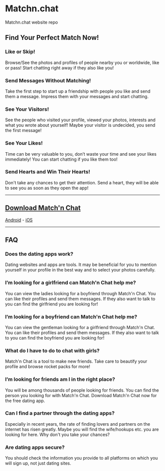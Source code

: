 # Matchn.chat
Matchn.chat website repo

## Find Your Perfect Match Now!
### Like or Skip!
Browse/See the photos and profiles of people nearby you or worldwide, like or pass! Start chatting right away if they also like you!

### Send Messages Without Matching!
Take the first step to start up a friendship with people you like and send them a message. Impress them with your messages and start chatting.

### See Your Visitors!
See the people who visited your profile, viewed your photos, interests and what you wrote about yourself! Maybe your visitor is undecided, you send the first message!

### See Your Likes!
Time can be very valuable to you, don’t waste your time and see your likes immediately! You can start chatting if you like them too!

### Send Hearts and Win Their Hearts!
Don't take any chances to get their attention. Send a heart, they will be able to see you as soon as they open the app!

---

## [Download Match'n Chat](https://matchn.chat)
[Android](https://play.google.com/store/apps/details?id=chat.matchn.app&referrer=utm_source%3Dmatchnchat%26utm_medium%3Dwebsite%26utm_term%3Dlink) - [iOS](https://click.google-analytics.com/redirect?tid=UA-1239236-47&url=https%3A%2F%2Fitunes.apple.com%2Fus%2Fapp%2Fmatchn-chat%2Fid1491454098%3Fls%3D1&aid=chat.matchn.app&idfa=%{idfa}&cs=matchnchat&cm=website&ck=ios)

---

## FAQ
### Does the dating apps work?
Dating websites and apps are tools. It may be beneficial for you to mention yourself in your profile in the best way and to select your photos carefully.

### I’m looking for a girlfriend can Match'n Chat help me?
You can view the ladies looking for a boyfriend through Match'n Chat. You can like their profiles and send them messages. If they also want to talk to you can find the girlfriend you are looking for!

### I’m looking for a boyfriend can Match'n Chat help me?
You can view the gentleman looking for a girlfriend through Match'n Chat. You can like their profiles and send them messages. If they also want to talk to you can find the boyfriend you are looking for!

### What do I have to do to chat with girls?
Match'n Chat is a tool to make new friends. Take care to beautify your profile and browse rocket packs for more!

### I’m looking for friends am I in the right place?
You will be among thousands of people looking for friends. You can find the person you looking for with Match'n Chat. Download Match'n Chat now for the free dating app.

### Can I find a partner through the dating apps?
Especially in recent years, the rate of finding lovers and partners on the internet has risen greatly. Maybe you will find the wife/hookups etc. you are looking for here. Why don't you take your chances?

### Are dating apps secure?
You should check the information you provide to all platforms on which you will sign up, not just dating sites.
